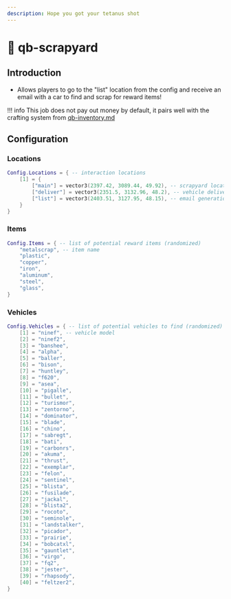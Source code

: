 ```yaml
---
description: Hope you got your tetanus shot
---
```


# 🔋 qb-scrapyard

## Introduction

* Allows players to go to the "list" location from the config and receive an email with a car to find and scrap for reward items!

!!! info
    This job does not pay out money by default, it pairs well with the crafting system from [qb-inventory.md](qb-inventory.md "mention")


## Configuration

### Locations

```lua
Config.Locations = { -- interaction locations
    [1] = {
        ["main"] = vector3(2397.42, 3089.44, 49.92), -- scrapyard location
        ["deliver"] = vector3(2351.5, 3132.96, 48.2), -- vehicle delivery point
        ["list"] = vector3(2403.51, 3127.95, 48.15), -- email generation point
    }
}
```

### Items

```lua
Config.Items = { -- list of potential reward items (randomized)
    "metalscrap", -- item name
    "plastic",
    "copper",
    "iron",
    "aluminum",
    "steel",
    "glass",
}
```

### Vehicles

```lua
Config.Vehicles = { -- list of potential vehicles to find (randomized)
    [1] = "ninef", -- vehicle model
    [2] = "ninef2",
    [3] = "banshee",
    [4] = "alpha",
    [5] = "baller",
    [6] = "bison",
    [7] = "huntley",
    [8] = "f620",
    [9] = "asea",
    [10] = "pigalle",
    [11] = "bullet",
    [12] = "turismor",
    [13] = "zentorno",
    [14] = "dominator",
    [15] = "blade",
    [16] = "chino",
    [17] = "sabregt",
    [18] = "bati",
    [19] = "carbonrs",
    [20] = "akuma",
    [21] = "thrust",
    [22] = "exemplar",
    [23] = "felon",
    [24] = "sentinel",
    [25] = "blista",
    [26] = "fusilade",
    [27] = "jackal",
    [28] = "blista2",
    [29] = "rocoto",
    [30] = "seminole",
    [31] = "landstalker",
    [32] = "picador",
    [33] = "prairie",
    [34] = "bobcatxl",
    [35] = "gauntlet",
    [36] = "virgo",
    [37] = "fq2",
    [38] = "jester",
    [39] = "rhapsody",
    [40] = "feltzer2",
}
```
